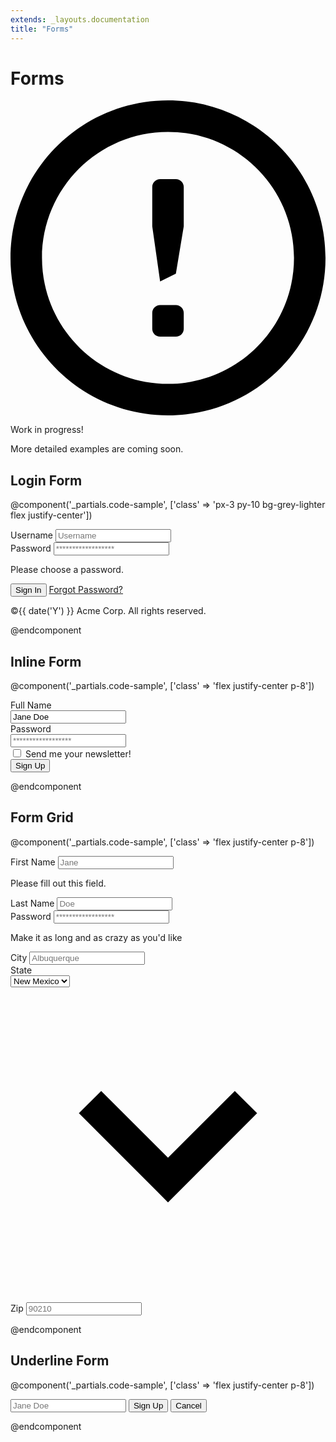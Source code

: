 ```yaml
---
extends: _layouts.documentation
title: "Forms"
---
```


# Forms

<div class="mt-8">
  <div class="bg-blue-lightest border-l-4 border-blue-light rounded-b text-blue-darkest px-4 py-3">
    <div class="flex">
      <div class="py-1">
        <svg class="h-6 w-6 text-blue-light mr-4" xmlns="http://www.w3.org/2000/svg" viewBox="0 0 20 20"><path d="M10 20C4.477 20 0 15.523 0 10S4.477 0 10 0s10 4.477 10 10-4.477 10-10 10zm0-2c4.418 0 8-3.582 8-8s-3.582-8-8-8-8 3.582-8 8 3.582 8 8 8zm-.5-5h1c.276 0 .5.224.5.5v1c0 .276-.224.5-.5.5h-1c-.276 0-.5-.224-.5-.5v-1c0-.276.224-.5.5-.5zm0-8h1c.276 0 .5.224.5.5V8l-.5 3-1 .5L9 8V5.5c0-.276.224-.5.5-.5z"/></svg>
      </div>
      <div>
        <p class="font-semibold">Work in progress!</p>
        <p class="text-sm">More detailed examples are coming soon.</p>
      </div>
    </div>
  </div>
</div>

## Login Form

@component('_partials.code-sample', ['class' => 'px-3 py-10 bg-grey-lighter flex justify-center'])
<div class="w-full max-w-xs">
    <form class="bg-white shadow-md rounded px-8 pt-6 pb-8 mb-4">
        <div class="mb-4">
            <label class="block text-grey-darker text-sm font-bold mb-2" for="username">
                Username
            </label>
            <input class="shadow appearance-none border rounded w-full py-2 px-3 text-grey-darker" id="username" type="text" placeholder="Username">
        </div>
        <div class="mb-6">
            <label class="block text-grey-darker text-sm font-bold mb-2" for="password">
                Password
            </label>
            <input class="shadow appearance-none border border-red rounded w-full py-2 px-3 text-grey-darker mb-3" id="password" type="password" placeholder="******************">
            <p class="text-red text-xs italic">Please choose a password.</p>
        </div>
        <div class="flex items-center justify-between">
            <button class="bg-blue hover:bg-blue-dark text-white font-bold py-2 px-4 rounded" type="button">
                Sign In
            </button>
            <a class="inline-block align-baseline font-bold text-sm text-blue hover:text-blue-darker" href="#">
                Forgot Password?
            </a>
        </div>
    </form>
    <p class="text-center text-grey text-xs">
        &copy;{{ date('Y') }} Acme Corp. All rights reserved.
    </p>
</div>
@endcomponent

## Inline Form

@component('_partials.code-sample', ['class' => 'flex justify-center p-8'])
<form class="w-full max-w-xs">
    <div class="md:flex md:items-center mb-6">
        <div class="md:w-1/3">
            <label class="block text-grey font-bold md:text-right mb-1 md:mb-0 pr-4" for="inline-full-name">
                Full Name
            </label>
        </div>
        <div class="md:w-2/3">
            <input class="bg-grey-lighter appearance-none border-2 border-grey-lighter hover:border-purple rounded w-full py-2 px-4 text-grey-darker" id="inline-full-name" type="text" value="Jane Doe">
        </div>
    </div>
    <div class="md:flex md:items-center mb-6">
        <div class="md:w-1/3">
            <label class="block text-grey font-bold md:text-right mb-1 md:mb-0 pr-4" for="inline-username">
                Password
            </label>
        </div>
        <div class="md:w-2/3">
            <input class="bg-grey-lighter appearance-none border-2 border-grey-lighter hover:border-purple rounded w-full py-2 px-4 text-grey-darker" id="inline-username" type="password" placeholder="******************">
        </div>
    </div>
    <div class="md:flex md:items-center mb-6">
        <div class="md:w-1/3"></div>
        <label class="md:w-2/3 block text-grey font-bold">
            <input class="mr-2" type="checkbox">
            <span class="text-sm">
                Send me your newsletter!
            </span>
        </label>
    </div>
    <div class="md:flex md:items-center">
        <div class="md:w-1/3"></div>
        <div class="md:w-2/3">
            <button class="shadow bg-purple hover:bg-purple-light text-white font-bold py-2 px-4 rounded" type="button">
                Sign Up
            </button>
        </div>
    </div>
</form>
@endcomponent

## Form Grid

@component('_partials.code-sample', ['class' => 'flex justify-center p-8'])
<form class="w-full max-w-md">
    <div class="-mx-3 md:flex mb-6">
        <div class="md:w-1/2 px-3 mb-6 md:mb-0">
            <label class="block uppercase tracking-wide text-grey-darker text-xs font-bold mb-2" for="grid-first-name">
                First Name
            </label>
            <input class="appearance-none block w-full bg-grey-lighter text-grey-darker border border-red rounded py-3 px-4 mb-3" id="grid-first-name" type="text" placeholder="Jane">
            <p class="text-red text-xs italic">Please fill out this field.</p>
        </div>
        <div class="md:w-1/2 px-3">
            <label class="block uppercase tracking-wide text-grey-darker text-xs font-bold mb-2" for="grid-last-name">
                Last Name
            </label>
            <input class="appearance-none block w-full bg-grey-lighter text-grey-darker border border-grey-lighter rounded py-3 px-4" id="grid-last-name" type="text" placeholder="Doe">
        </div>
    </div>
    <div class="-mx-3 md:flex mb-6">
        <div class="md:w-full px-3">
            <label class="block uppercase tracking-wide text-grey-darker text-xs font-bold mb-2" for="grid-password">
                Password
            </label>
            <input class="appearance-none block w-full bg-grey-lighter text-grey-darker border border-grey-lighter rounded py-3 px-4 mb-3" id="grid-password" type="password" placeholder="******************">
            <p class="text-grey-dark text-xs italic">Make it as long and as crazy as you'd like</p>
        </div>
    </div>
    <div class="-mx-3 md:flex mb-2">
        <div class="md:w-1/2 px-3 mb-6 md:mb-0">
            <label class="block uppercase tracking-wide text-grey-darker text-xs font-bold mb-2" for="grid-city">
                City
            </label>
            <input class="appearance-none block w-full bg-grey-lighter text-grey-darker border border-grey-lighter rounded py-3 px-4" id="grid-city" type="text" placeholder="Albuquerque">
        </div>
        <div class="md:w-1/2 px-3">
            <label class="block uppercase tracking-wide text-grey-darker text-xs font-bold mb-2" for="grid-select">
                State
            </label>
            <div class="relative">
                <select class="block appearance-none w-full bg-grey-lighter border border-grey-lighter text-grey-darker py-3 px-4 pr-8 rounded">
                    <option>New Mexico</option>
                    <option>Missouri</option>
                    <option>Texas</option>
                </select>
                <div class="pointer-events-none absolute pin-y pin-r flex items-center px-2 text-grey-darker">
                    <svg class="h-4 w-4" xmlns="http://www.w3.org/2000/svg" viewBox="0 0 20 20"><path d="M9.293 12.95l.707.707L15.657 8l-1.414-1.414L10 10.828 5.757 6.586 4.343 8z"/></svg>
                </div>
            </div>
        </div>
        <div class="md:w-1/2 px-3">
            <label class="block uppercase tracking-wide text-grey-darker text-xs font-bold mb-2" for="grid-zip">
                Zip
            </label>
            <input class="appearance-none block w-full bg-grey-lighter text-grey-darker border border-grey-lighter rounded py-3 px-4" id="grid-zip" type="text" placeholder="90210">
        </div>
    </div>
</form>
@endcomponent


## Underline Form

@component('_partials.code-sample', ['class' => 'flex justify-center p-8'])
<form class="w-full max-w-sm">
    <div class="flex items-center border-b border-b-2 border-teal py-2">
        <input class="appearance-none bg-transparent border-none w-full text-grey-darker mr-3 py-1 px-2" id="underline-full-name" type="text" placeholder="Jane Doe">
        <button class="flex-no-shrink bg-teal hover:bg-teal-dark border-teal hover:border-teal-dark text-sm border-4 text-white py-1 px-2 rounded" type="button">
            Sign Up
        </button>
        <button class="flex-no-shrink border-transparent border-4 text-teal hover:text-teal-darker text-sm py-1 px-2 rounded" type="button">
            Cancel
        </button>
    </div>
</form>
@endcomponent
